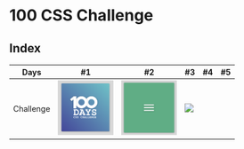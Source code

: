 # 100 CSS Challenge

## Index

Days | #1 | #2 | #3 | #4 | #5 
--- | --- | --- | --- |--- |---
Challenge | [<img src='./day1/image-final.png' width=100>](day1) | [<img src='./day2/image-final-1.png' width=100>](day2) | [<image src='./day3/image-final.png' width=100>](day3) |  | 

